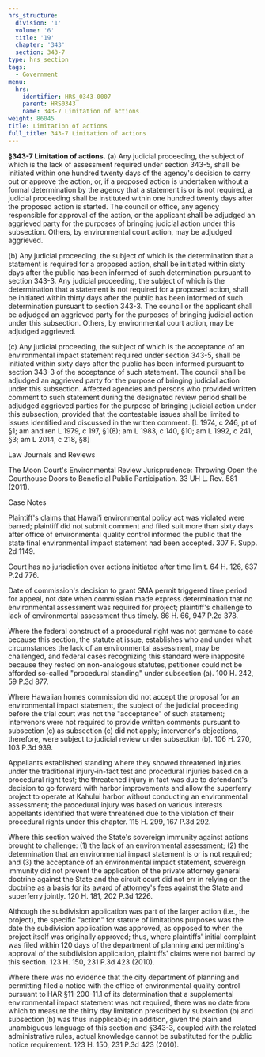 ```yaml
---
hrs_structure:
  division: '1'
  volume: '6'
  title: '19'
  chapter: '343'
  section: 343-7
type: hrs_section
tags:
  - Government
menu:
  hrs:
    identifier: HRS_0343-0007
    parent: HRS0343
    name: 343-7 Limitation of actions
weight: 86045
title: Limitation of actions
full_title: 343-7 Limitation of actions
---
```

**§343-7 Limitation of actions.** (a) Any judicial proceeding, the subject of which is the lack of assessment required under section 343-5, shall be initiated within one hundred twenty days of the agency's decision to carry out or approve the action, or, if a proposed action is undertaken without a formal determination by the agency that a statement is or is not required, a judicial proceeding shall be instituted within one hundred twenty days after the proposed action is started. The council or office, any agency responsible for approval of the action, or the applicant shall be adjudged an aggrieved party for the purposes of bringing judicial action under this subsection. Others, by environmental court action, may be adjudged aggrieved.

(b) Any judicial proceeding, the subject of which is the determination that a statement is required for a proposed action, shall be initiated within sixty days after the public has been informed of such determination pursuant to section 343-3\. Any judicial proceeding, the subject of which is the determination that a statement is not required for a proposed action, shall be initiated within thirty days after the public has been informed of such determination pursuant to section 343-3\. The council or the applicant shall be adjudged an aggrieved party for the purposes of bringing judicial action under this subsection. Others, by environmental court action, may be adjudged aggrieved.

(c) Any judicial proceeding, the subject of which is the acceptance of an environmental impact statement required under section 343-5, shall be initiated within sixty days after the public has been informed pursuant to section 343-3 of the acceptance of such statement. The council shall be adjudged an aggrieved party for the purpose of bringing judicial action under this subsection. Affected agencies and persons who provided written comment to such statement during the designated review period shall be adjudged aggrieved parties for the purpose of bringing judicial action under this subsection; provided that the contestable issues shall be limited to issues identified and discussed in the written comment. [L 1974, c 246, pt of §1; am and ren L 1979, c 197, §1(8); am L 1983, c 140, §10; am L 1992, c 241, §3; am L 2014, c 218, §8]

Law Journals and Reviews

The Moon Court's Environmental Review Jurisprudence: Throwing Open the Courthouse Doors to Beneficial Public Participation. 33 UH L. Rev. 581 (2011).

Case Notes

Plaintiff's claims that Hawai'i environmental policy act was violated were barred; plaintiff did not submit comment and filed suit more than sixty days after office of environmental quality control informed the public that the state final environmental impact statement had been accepted. 307 F. Supp. 2d 1149.

Court has no jurisdiction over actions initiated after time limit. 64 H. 126, 637 P.2d 776.

Date of commission's decision to grant SMA permit triggered time period for appeal, not date when commission made express determination that no environmental assessment was required for project; plaintiff's challenge to lack of environmental assessment thus timely. 86 H. 66, 947 P.2d 378.

Where the federal construct of a procedural right was not germane to case because this section, the statute at issue, establishes who and under what circumstances the lack of an environmental assessment, may be challenged, and federal cases recognizing this standard were inapposite because they rested on non-analogous statutes, petitioner could not be afforded so-called "procedural standing" under subsection (a). 100 H. 242, 59 P.3d 877.

Where Hawaiian homes commission did not accept the proposal for an environmental impact statement, the subject of the judicial proceeding before the trial court was not the "acceptance" of such statement; intervenors were not required to provide written comments pursuant to subsection (c) as subsection (c) did not apply; intervenor's objections, therefore, were subject to judicial review under subsection (b). 106 H. 270, 103 P.3d 939.

Appellants established standing where they showed threatened injuries under the traditional injury-in-fact test and procedural injuries based on a procedural right test; the threatened injury in fact was due to defendant's decision to go forward with harbor improvements and allow the superferry project to operate at Kahului harbor without conducting an environmental assessment; the procedural injury was based on various interests appellants identified that were threatened due to the violation of their procedural rights under this chapter. 115 H. 299, 167 P.3d 292.

Where this section waived the State's sovereign immunity against actions brought to challenge: (1) the lack of an environmental assessment; (2) the determination that an environmental impact statement is or is not required; and (3) the acceptance of an environmental impact statement, sovereign immunity did not prevent the application of the private attorney general doctrine against the State and the circuit court did not err in relying on the doctrine as a basis for its award of attorney's fees against the State and superferry jointly. 120 H. 181, 202 P.3d 1226.

Although the subdivision application was part of the larger action (i.e., the project), the specific "action" for statute of limitations purposes was the date the subdivision application was approved, as opposed to when the project itself was originally approved; thus, where plaintiffs' initial complaint was filed within 120 days of the department of planning and permitting's approval of the subdivision application, plaintiffs' claims were not barred by this section. 123 H. 150, 231 P.3d 423 (2010).

Where there was no evidence that the city department of planning and permitting filed a notice with the office of environmental quality control pursuant to HAR §11-200-11.1 of its determination that a supplemental environmental impact statement was not required, there was no date from which to measure the thirty day limitation prescribed by subsection (b) and subsection (b) was thus inapplicable; in addition, given the plain and unambiguous language of this section and §343-3, coupled with the related administrative rules, actual knowledge cannot be substituted for the public notice requirement. 123 H. 150, 231 P.3d 423 (2010).